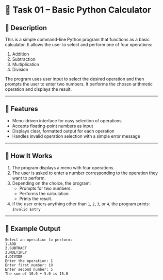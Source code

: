 # 🧮 Task 01 – Basic Python Calculator

## 📌 Description

This is a simple command-line Python program that functions as a basic calculator. It allows the user to select and perform one of four operations:

1. Addition  
2. Subtraction  
3. Multiplication  
4. Division  

The program uses user input to select the desired operation and then prompts the user to enter two numbers. It performs the chosen arithmetic operation and displays the result.

---

## 🔧 Features

- Menu-driven interface for easy selection of operations
- Accepts floating-point numbers as input
- Displays clear, formatted output for each operation
- Handles invalid operation selection with a simple error message

---

## 📌 How It Works

1. The program displays a menu with four operations.
2. The user is asked to enter a number corresponding to the operation they want to perform.
3. Depending on the choice, the program:
   - Prompts for two numbers.
   - Performs the calculation.
   - Prints the result.
4. If the user enters anything other than `1`, `2`, `3`, or `4`, the program prints:  
   `Invalid Entry`

---

## 📄 Example Output


```
Select an operation to perform:
1.ADD
2.SUBTRACT
3.MULTIPLY
4.DIVIDE
Enter the operation: 1
Enter first number: 10
Enter second number: 5
The sum of 10.0 + 5.0 is 15.0
```

